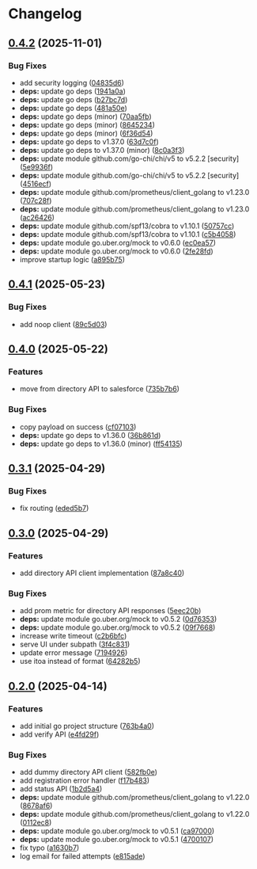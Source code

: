 # Changelog

## [0.4.2](https://github.com/canonical/user-verification-service/compare/v0.4.1...v0.4.2) (2025-11-01)


### Bug Fixes

* add security logging ([04835d6](https://github.com/canonical/user-verification-service/commit/04835d697fed396b0fbc3e96d8761afe7a90eba8))
* **deps:** update go deps ([1941a0a](https://github.com/canonical/user-verification-service/commit/1941a0a767f28bbdf7cd087047fad017e8ba297f))
* **deps:** update go deps ([b27bc7d](https://github.com/canonical/user-verification-service/commit/b27bc7d47c7730d1b51c3598cd7fa4e5a23fb572))
* **deps:** update go deps ([481a50e](https://github.com/canonical/user-verification-service/commit/481a50ec3c88388e8dd5c37fb30ce1710f014937))
* **deps:** update go deps (minor) ([70aa5fb](https://github.com/canonical/user-verification-service/commit/70aa5fba2457532affe173804c0be84f42f5af07))
* **deps:** update go deps (minor) ([8645234](https://github.com/canonical/user-verification-service/commit/8645234b31e661393a2021f7a10d51aaf26b0a1d))
* **deps:** update go deps (minor) ([6f36d54](https://github.com/canonical/user-verification-service/commit/6f36d54320cc49679450791ba2cf863b932ce9fa))
* **deps:** update go deps to v1.37.0 ([63d7c0f](https://github.com/canonical/user-verification-service/commit/63d7c0f997cc5d3f8633e1d30fde269b02697ede))
* **deps:** update go deps to v1.37.0 (minor) ([8c0a3f3](https://github.com/canonical/user-verification-service/commit/8c0a3f3a8be35bc9446ff6fdee071a9f164672e8))
* **deps:** update module github.com/go-chi/chi/v5 to v5.2.2 [security] ([5e9936f](https://github.com/canonical/user-verification-service/commit/5e9936fcc63b4b5a2458ebf96d861460126ac865))
* **deps:** update module github.com/go-chi/chi/v5 to v5.2.2 [security] ([4516ecf](https://github.com/canonical/user-verification-service/commit/4516ecf3b98efce1b54267f6f650d7da3075dcd5))
* **deps:** update module github.com/prometheus/client_golang to v1.23.0 ([707c28f](https://github.com/canonical/user-verification-service/commit/707c28f7c893f36e85aa01b5fb25af18e45cf35a))
* **deps:** update module github.com/prometheus/client_golang to v1.23.0 ([ac26426](https://github.com/canonical/user-verification-service/commit/ac2642644c9fb32ae463c93579226cb6b4d4d250))
* **deps:** update module github.com/spf13/cobra to v1.10.1 ([50757cc](https://github.com/canonical/user-verification-service/commit/50757cc018c95e6d91b6e7117f04b5ed98f15e0d))
* **deps:** update module github.com/spf13/cobra to v1.10.1 ([c5b4058](https://github.com/canonical/user-verification-service/commit/c5b405810bbb543c5c1d00c8823ba5083c39b40e))
* **deps:** update module go.uber.org/mock to v0.6.0 ([ec0ea57](https://github.com/canonical/user-verification-service/commit/ec0ea57706b8429efe6789655b50648df0868fc0))
* **deps:** update module go.uber.org/mock to v0.6.0 ([2fe28fd](https://github.com/canonical/user-verification-service/commit/2fe28fda5ab1f95d743ad320ef4f638ae36f0510))
* improve startup logic ([a895b75](https://github.com/canonical/user-verification-service/commit/a895b7560621ac2874447168af47f4c7cd11bc24))

## [0.4.1](https://github.com/canonical/user-verification-service/compare/v0.4.0...v0.4.1) (2025-05-23)


### Bug Fixes

* add noop client ([89c5d03](https://github.com/canonical/user-verification-service/commit/89c5d036bcc0eb06cf1a74b70f5fb2507485f90c))

## [0.4.0](https://github.com/canonical/user-verification-service/compare/v0.3.1...v0.4.0) (2025-05-22)


### Features

* move from directory API to salesforce ([735b7b6](https://github.com/canonical/user-verification-service/commit/735b7b6727f2e6d71a8e8395840394cfe979c5f8))


### Bug Fixes

* copy payload on success ([cf07103](https://github.com/canonical/user-verification-service/commit/cf071035161a7750f9fb663c9fb60ee22e72e1a9))
* **deps:** update go deps to v1.36.0 ([36b861d](https://github.com/canonical/user-verification-service/commit/36b861df45eeba04d9a0e984b839c92f40e48175))
* **deps:** update go deps to v1.36.0 (minor) ([ff54135](https://github.com/canonical/user-verification-service/commit/ff54135e7cfebf2b6fc743dbf8a8e1e173ee94d2))

## [0.3.1](https://github.com/canonical/user-verification-service/compare/v0.3.0...v0.3.1) (2025-04-29)


### Bug Fixes

* fix routing ([eded5b7](https://github.com/canonical/user-verification-service/commit/eded5b72618cca176b4f77b3ea04b00e13057ce4))

## [0.3.0](https://github.com/canonical/user-verification-service/compare/v0.2.0...v0.3.0) (2025-04-29)


### Features

* add directory API client implementation ([87a8c40](https://github.com/canonical/user-verification-service/commit/87a8c40a8f313d9abf9cd5f09512d90971ff73ca))


### Bug Fixes

* add prom metric for directory API responses ([5eec20b](https://github.com/canonical/user-verification-service/commit/5eec20b265635088c95f149099498bbc5acbacc3))
* **deps:** update module go.uber.org/mock to v0.5.2 ([0d76353](https://github.com/canonical/user-verification-service/commit/0d76353d504e572aa8481108012d4e58b6c6d16e))
* **deps:** update module go.uber.org/mock to v0.5.2 ([09f7668](https://github.com/canonical/user-verification-service/commit/09f76687162cd03c9cc1eee1e36b0bf212ae769d))
* increase write timeout ([c2b6bfc](https://github.com/canonical/user-verification-service/commit/c2b6bfc8a44751cab2db0b18130517647ccaeb20))
* serve UI under subpath ([3f4c831](https://github.com/canonical/user-verification-service/commit/3f4c831ab155253e1b4370361983970b611d3962))
* update error message ([7194926](https://github.com/canonical/user-verification-service/commit/7194926d3c0266c686d6748399ca0af6d0f5860b))
* use itoa instead of format ([64282b5](https://github.com/canonical/user-verification-service/commit/64282b5189a6264e9e35b2253df43c57fc9f7047))

## [0.2.0](https://github.com/canonical/user-verification-service/compare/v0.1.0...v0.2.0) (2025-04-14)


### Features

* add initial go project structure ([763b4a0](https://github.com/canonical/user-verification-service/commit/763b4a04802e3608990147008fa373fbd151e7bb))
* add verify API ([e4fd29f](https://github.com/canonical/user-verification-service/commit/e4fd29fd2cff4479619b7b674b2ec46cf8a1ad98))


### Bug Fixes

* add dummy directory API client ([582fb0e](https://github.com/canonical/user-verification-service/commit/582fb0ef9828fe88221ddc3abd32dc8b3bbc3037))
* add registration error handler ([f17b483](https://github.com/canonical/user-verification-service/commit/f17b4831fc696d67b3c994dbe85fc2c7fec01bf6))
* add status API ([1b2d5a4](https://github.com/canonical/user-verification-service/commit/1b2d5a4d3f6ff06ffcb62588855404ce23e2808a))
* **deps:** update module github.com/prometheus/client_golang to v1.22.0 ([8678af6](https://github.com/canonical/user-verification-service/commit/8678af68f4c975dea4062bf941735dfe0052df2f))
* **deps:** update module github.com/prometheus/client_golang to v1.22.0 ([0112ec8](https://github.com/canonical/user-verification-service/commit/0112ec869871b0dc65e168b4c644c13aa9321709))
* **deps:** update module go.uber.org/mock to v0.5.1 ([ca97000](https://github.com/canonical/user-verification-service/commit/ca9700020fca3438862891049f773271b60706d3))
* **deps:** update module go.uber.org/mock to v0.5.1 ([4700107](https://github.com/canonical/user-verification-service/commit/4700107005f97a4d6409c938dc9f0930a8b1a339))
* fix typo ([a1630b7](https://github.com/canonical/user-verification-service/commit/a1630b755e35100341b6d47567370c3f45a05c95))
* log email for failed attempts ([e815ade](https://github.com/canonical/user-verification-service/commit/e815ade18d7049d28ab8b9f75bea97a49d84a889))
